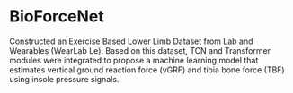 # BioForceNet
Constructed an Exercise Based Lower Limb Dataset from Lab and Wearables (WearLab Le). Based on this dataset, TCN and Transformer modules were integrated to propose a machine learning model that estimates vertical ground reaction force (vGRF) and tibia bone force (TBF) using insole pressure signals.
